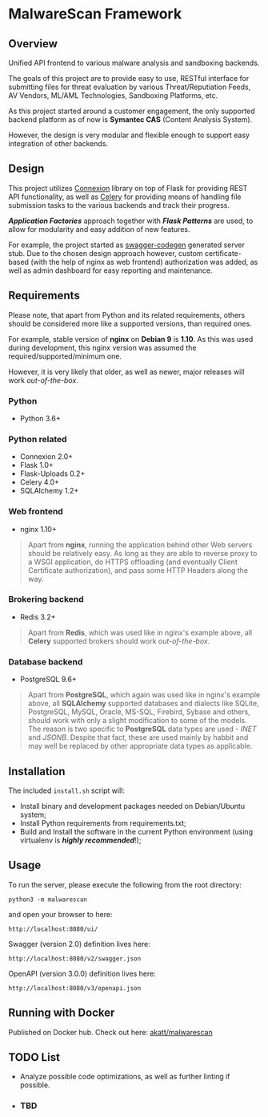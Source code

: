 # MalwareScan Framework

## Overview
Unified API frontend to various malware analysis and sandboxing backends.

The goals of this project are to provide easy to use, RESTful interface for submitting files for threat evaluation by various Threat/Reputiation Feeds, AV Vendors, ML/AML Technologies, Sandboxing Platforms, etc.

As this project started around a customer engagement, the only supported backend platform as of now is **Symantec CAS** (Content Analysis System).

However, the design is very modular and flexible enough to support easy integration of other backends. 

## Design
This project utilizes [Connexion](https://github.com/zalando/connexion) library on top of Flask for providing REST API functionality, as well as [Celery](http://celeryproject.org/) for providing means of handling file submission tasks to the various backends and track their progress.

 ***Application Factories*** approach together with ***Flask Patterns*** are used, to allow for modularity and easy addition of new features. 

For example, the project started as [swagger-codegen](https://github.com/swagger-api/swagger-codegen) generated server stub. Due to the chosen design approach however, custom certificate-based (with the help of nginx as web frontend) authorization was added, as well as admin dashboard for easy reporting and maintenance.

## Requirements
Please note, that apart from Python and its related requirements, others should be considered more like a supported versions, than required ones.
 
For example, stable version of **nginx** on **Debian 9** is **1.10**. As this was used during development, this nginx version was assumed the required/supported/minimum one.

However, it is very likely that older, as well as newer, major releases will work _out-of-the-box_.

### Python
- Python 3.6+

### Python related
- Connexion 2.0+
- Flask 1.0+
- Flask-Uploads 0.2+
- Celery 4.0+
- SQLAlchemy 1.2+

### Web frontend
- nginx 1.10+

> Apart from **nginx**, running the application behind other Web servers should be relatively easy. As long as they are able to reverse proxy to a WSGI application, do HTTPS offloading (and eventually Client Certificate authorization), and pass some HTTP Headers along the way.

### Brokering backend
- Redis 3.2+

> Apart from **Redis**, which was used like in nginx's example above, all **Celery** supported brokers should work _out-of-the-box_.

### Database backend
- PostgreSQL 9.6+

> Apart from **PostgreSQL**, which again was used like in nginx's example above, all **SQLAlchemy** supported databases and  dialects like SQLite, PostgreSQL, MySQL, Oracle, MS-SQL, Firebird, Sybase and others, should work with only a slight modification to some of the models. The reason is two specific to **PostgreSQL** data types are used - _INET_ and _JSONB_. Despite that fact, these are used mainly by habbit and may well be replaced by other appropriate data types as applicable.

## Installation
The included `install.sh` script will:

- Install binary and development packages needed on Debian/Ubuntu system;
- Install Python requirements from requirements.txt;
- Build and Install the software in the current Python environment (using virtualenv is ***highly recommended***!);

## Usage
To run the server, please execute the following from the root directory:

```
python3 -m malwarescan
```

and open your browser to here:

```
http://localhost:8080/ui/
```

Swagger (version 2.0) definition lives here:

```
http://localhost:8080/v2/swagger.json
```

OpenAPI (version 3.0.0) definition lives here:

```
http://localhost:8080/v3/openapi.json
```

## Running with Docker
Published on Docker hub. Check out here: [akatt/malwarescan](https://hub.docker.com/r/akatt/malwarescan/)

## TODO List
- Analyze possible code optimizations, as well as further linting if possible.
- ### TBD